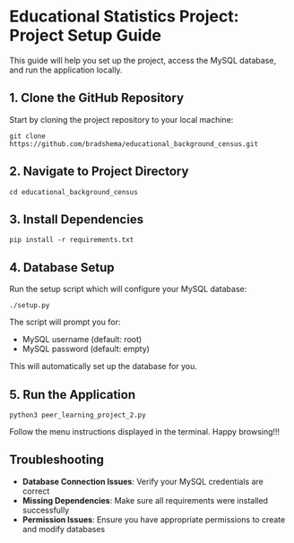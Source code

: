 # Educational Statistics Project: Project Setup Guide

This guide will help you set up the project, access the MySQL database, and run the application locally.

## 1. Clone the GitHub Repository

Start by cloning the project repository to your local machine:

    git clone https://github.com/bradshema/educational_background_census.git


## 2. Navigate to Project Directory

    cd educational_background_census

## 3. Install Dependencies

    pip install -r requirements.txt

## 4. Database Setup
Run the setup script which will configure your MySQL database:

    ./setup.py

The script will prompt you for:
- MySQL username (default: root)
- MySQL password (default: empty)

This will automatically set up the database for you.


## 5. Run the Application
    python3 peer_learning_project_2.py

Follow the menu instructions displayed in the terminal.
Happy browsing!!!


## Troubleshooting

- **Database Connection Issues**: Verify your MySQL credentials are correct
- **Missing Dependencies**: Make sure all requirements were installed successfully
- **Permission Issues**: Ensure you have appropriate permissions to create and modify databases